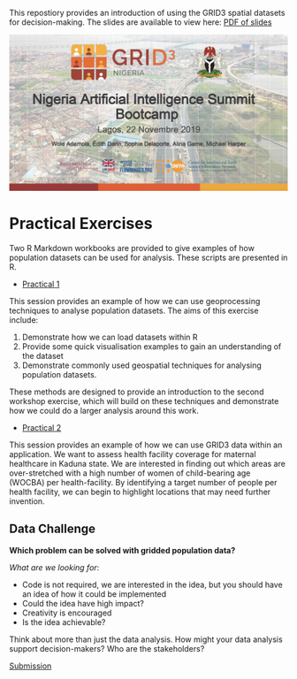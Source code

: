 
This repostiory provides an introduction of using the GRID3 spatial datasets for decision-making. The slides are available to view here: [PDF of slides](https://grid3.github.io/DSNTraining/AIBootcamp_Production%20and%20Use%20of%20Gridded%20Population%20data-%20shared.pdf)

![](thumbnail.jpg)

# Practical Exercises

Two R Markdown workbooks are provided to give examples of how population datasets can be used for analysis. These scripts are presented in R.

- [Practical 1](Practical_1/GeoprocessingForPopulationDataAnalysis.html)

This session provides an example of how we can use geoprocessing techniques to analyse population datasets. The aims of this exercise include:

1. Demonstrate how we can load datasets within R
2. Provide some quick visualisation examples to gain an understanding of the dataset
3. Demonstrate commonly used geospatial techniques for analysing population datasets.

These methods are designed to provide an introduction to the second workshop exercise, which will build on these techniques and demonstrate how we could do a larger analysis around this work.

- [Practical 2](Practical_2/AssessingHealthFacilitiesCoverage.html)

This session provides an example of how we can use GRID3 data within an application. We want to assess health facility coverage for maternal healthcare in Kaduna state. We are interested in finding out which areas are over-stretched with a high number of women of child-bearing age (WOCBA) per health-facility. By identifying a target number of people per health facility, we can begin to highlight locations that may need further invention. 


## Data Challenge 

**Which  problem can be solved with gridded population data?**

*What are we looking for*: 
- Code is not required, we are interested in the idea, but you should have an idea of how it could be implemented
- Could the idea have high impact? 
- Creativity is encouraged
- Is the idea achievable?

Think about more than just the data analysis. How might your data analysis support decision-makers? Who are the stakeholders?

[Submission](https://docs.google.com/forms/d/e/1FAIpQLSfoU0vA9liOgjxY1wQ57AYraWGHtQYdecZvuUEyZYQtzvAZLQ/viewform)
